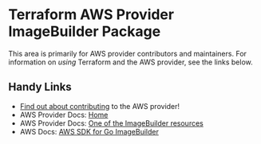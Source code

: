 # Terraform AWS Provider ImageBuilder Package

This area is primarily for AWS provider contributors and maintainers. For information on _using_ Terraform and the AWS provider, see the links below.

## Handy Links

* [Find out about contributing](https://hashicorp.github.io/terraform-provider-aws/#contribute) to the AWS provider!
* AWS Provider Docs: [Home](https://registry.terraform.io/providers/hashicorp/aws/latest/docs)
* AWS Provider Docs: [One of the ImageBuilder resources](https://registry.terraform.io/providers/hashicorp/aws/latest/docs/resources/imagebuilder_component)
* AWS Docs: [AWS SDK for Go ImageBuilder](https://docs.aws.amazon.com/sdk-for-go/api/service/imagebuilder/)
